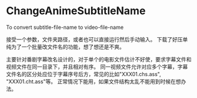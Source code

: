 # ChangeAnimeSubtitleName
To convert subtitle-file-name to video-file-name 

接受一个参数，文件夹路径，或者也可以直接运行然后手动输入。
下载了好压单纯为了一个批量改文件名的功能，想了想还是不爽。

主要针对番剧字幕改名设计的，对于单个的电影文件估计不好使，要求字幕文件和视频文件在同一目录下，并且相对有序。
同一视频文件允许对应多个字幕，字幕文件名的区分处应位于字幕序号后方，常见的比如"XXX01.chs.ass", "XXX01.cht.ass"等。
正常情况下能用，如果文件结构太乱不能用到时候在想办法。
